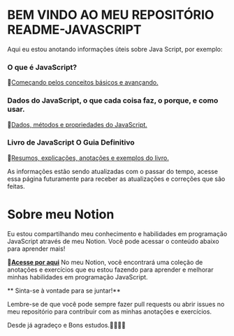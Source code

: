 # BEM VINDO AO MEU REPOSITÓRIO README-JAVASCRIPT

Aqui eu estou anotando informações úteis sobre Java Script, por exemplo:


### O que é JavaScript? 

🔗[Começando pelos conceitos básicos e avançando.](https://github.com/jefersonbraine/README-JavaScript/blob/master/INFO/Explica%C3%A7%C3%A3o.md)


### Dados do JavaScript, o que cada coisa faz, o porque, e como usar.

🔗[Dados, métodos e propriedades do JavaScript.](https://github.com/jefersonbraine/README-JavaScript/tree/master/JS%20Data)


### Livro de JavaScript O Guia Definitivo

🔗[Resumos, explicações, anotações e exemplos do livro.](https://github.com/jefersonbraine/README-JavaScript/tree/master/JS%20O%20Guia%20Definitivo)


As informações estão sendo atualizadas com o passar do tempo, acesse essa página futuramente para receber as atualizações e correções que são feitas.


# Sobre meu Notion
Eu estou compartilhando meu conhecimento e habilidades em programação JavaScript através de meu Notion. Você pode acessar o conteúdo abaixo para aprender mais!

🔗[**Acesse por aqui**](https://jefersonbraine.notion.site/Java-Script-4c7d2a82580b4952ab9f79fea7f1c3df)
No meu Notion, você encontrará uma coleção de anotações e exercícios que eu estou fazendo para aprender e melhorar minhas habilidades em programação JavaScript.

** Sinta-se à vontade para se juntar!**

Lembre-se de que você pode sempre fazer pull requests ou abrir issues no meu repositório para contribuir com as minhas anotações e exercícios.

Desde já agradeço e Bons estudos.👍🏻👍🏻

